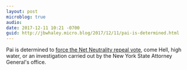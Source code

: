 ```yaml
---
layout: post
microblog: true
audio: 
date: 2017-12-11 10:21 -0700
guid: http://jbwhaley.micro.blog/2017/12/11/pai-is-determined.html
---
```

Pai is determined to [force the Net Neutrality repeal vote](https://arstechnica.com/tech-policy/2017/12/fcc-chair-still-refuses-to-help-investigate-net-neutrality-comment-fraud/), come Hell, high water, or an investigation carried out by the New York State Attorney General's office.
